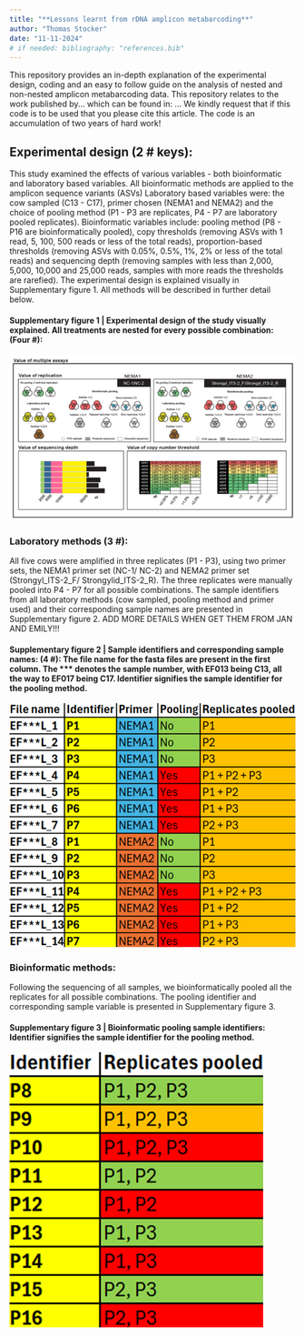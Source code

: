 ```yaml
---
title: "**Lessons learnt from rDNA amplicon metabarcoding**"
author: "Thomas Stocker"
date: "11-11-2024"
# if needed: bibliography: "references.bib"
---
```


This repository provides an in-depth explanation of the experimental design, coding and an easy to follow guide on the analysis of nested and non-nested amplicon metabarcoding data. This repository relates to the work published by... which can be found in: ... We kindly request that if this code is to be used that you please cite this article. The code is an accumulation of two years of hard work!

## **Experimental design (2 \# keys):**

This study examined the effects of various variables - both bioinformatic and laboratory based variables. All bioinformatic methods are applied to the amplicon sequence variants (ASVs) Laboratory based variables were: the cow sampled (C13 - C17), primer chosen (NEMA1 and NEMA2) and the choice of pooling method (P1 - P3 are replicates, P4 - P7 are laboratory pooled replicates). Bioinformatic variables include: pooling method (P8 - P16 are bioinformatically pooled), copy thresholds (removing ASVs with 1 read, 5, 100, 500 reads or less of the total reads), proportion-based thresholds (removing ASVs with 0.05%, 0.5%, 1%, 2% or less of the total reads) and sequencing depth (removing samples with less than 2,000, 5,000, 10,000 and 25,000 reads, samples with more reads the thresholds are rarefied). The experimental design is explained visually in Supplementary figure 1. All methods will be described in further detail below.

#### **Supplementary figure 1 \| Experimental design of the study visually explained. All treatments are nested for every possible combination: (Four \#):**

![](images/clipboard-3478565755.png)

### **Laboratory methods (3 \#):** 

All five cows were amplified in three replicates (P1 - P3), using two primer sets, the NEMA1 primer set (NC-1/ NC-2) and NEMA2 primer set (Strongyl_ITS-2_F/ Strongylid_ITS-2_R). The three replicates were manually pooled into P4 - P7 for all possible combinations. The sample identifiers from all laboratory methods (cow sampled, pooling method and primer used) and their corresponding sample names are presented in Supplementary figure 2. ADD MORE DETAILS WHEN GET THEM FROM JAN AND EMILY!!!

#### **Supplementary figure 2 \| Sample identifiers and corresponding sample names: (4 \#): The file name for the fasta files are present in the first column. The \*\*\* denotes the sample number, with EF013 being C13, all the way to EF017 being C17. Identifier signifies the sample identifier for the pooling method.** 

![](images/clipboard-285113729.png)

### **Bioinformatic methods:**

Following the sequencing of all samples, we bioinformatically pooled all the replicates for all possible combinations. The pooling identifier and corresponding sample variable is presented in Supplementary figure 3.

#### **Supplementary figure 3 \| Bioinformatic pooling sample identifiers: Identifier signifies the sample identifier for the pooling method.** 

![](images/clipboard-3178431690.png)
